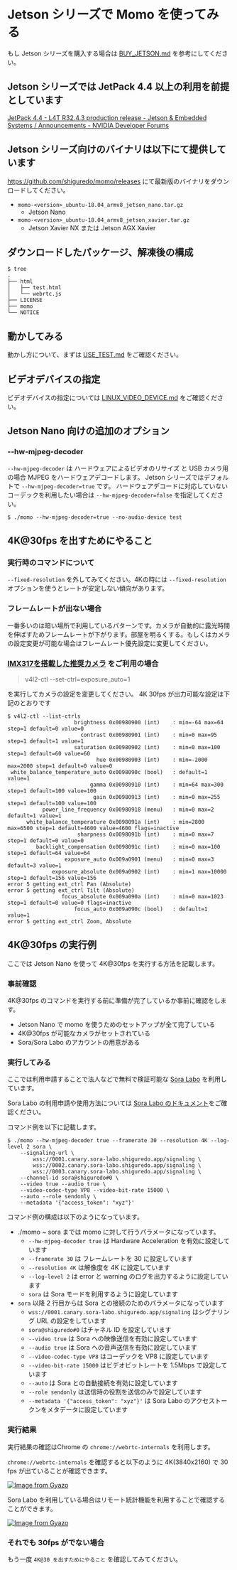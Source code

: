 # Jetson シリーズで Momo を使ってみる

もし Jetson シリーズを購入する場合は [BUY_JETSON.md](BUY_JETSON.md) を参考にしてください。

## Jetson シリーズでは JetPack 4.4 以上の利用を前提としています

[JetPack 4\.4 \- L4T R32\.4\.3 production release \- Jetson & Embedded Systems / Announcements \- NVIDIA Developer Forums](https://forums.developer.nvidia.com/t/jetpack-4-4-l4t-r32-4-3-production-release/140870)

## Jetson シリーズ向けのバイナリは以下にて提供しています

https://github.com/shiguredo/momo/releases にて最新版のバイナリをダウンロードしてください。

- `momo-<version>_ubuntu-18.04_armv8_jetson_nano.tar.gz`
    - Jetson Nano
- `momo-<version>_ubuntu-18.04_armv8_jetson_xavier.tar.gz`
    - Jetson Xavier NX または Jetson AGX Xavier

## ダウンロードしたパッケージ、解凍後の構成

```
$ tree
.
├── html
│   ├── test.html
│   └── webrtc.js
├── LICENSE
├── momo
└── NOTICE
```

## 動かしてみる

動かし方について、まずは [USE_TEST.md](USE_TEST.md) をご確認ください。

## ビデオデバイスの指定

ビデオデバイスの指定については [LINUX_VIDEO_DEVICE.md](LINUX_VIDEO_DEVICE.md) をご確認ください。

## Jetson Nano 向けの追加のオプション

### --hw-mjpeg-decoder

`--hw-mjpeg-decoder` は ハードウェアによるビデオのリサイズ と USB カメラ用の場合 MJPEG をハードウェアデコードします。
Jetson シリーズではデフォルトで `--hw-mjpeg-decoder=true` です。 ハードウェアデコードに対応していないコーデックを利用したい場合は `--hw-mjpeg-decoder=false` を指定してください。

```shell
$ ./momo --hw-mjpeg-decoder=true --no-audio-device test
```

## 4K@30fps を出すためにやること

### 実行時のコマンドについて

`--fixed-resolution` を外してみてください。4Kの時には `--fixed-resolution` オプションを使うとレートが安定しない傾向があります。

### フレームレートが出ない場合

一番多いのは暗い場所で利用しているパターンです。カメラが自動的に露光時間を伸ばすためフレームレートが下がります。部屋を明るくする。もしくはカメラの設定変更が可能な場合はフレームレート優先設定に変更してください。

### [IMX317を搭載した推奨カメラ](https://ja.aliexpress.com/item/32999909513.html) をご利用の場合

> v4l2-ctl --set-ctrl=exposure_auto=1

を実行してカメラの設定を変更してください。 4K 30fps が出力可能な設定は下記のとおりです

```
$ v4l2-ctl --list-ctrls
                     brightness 0x00980900 (int)    : min=-64 max=64 step=1 default=0 value=0
                       contrast 0x00980901 (int)    : min=0 max=95 step=1 default=1 value=1
                     saturation 0x00980902 (int)    : min=0 max=100 step=1 default=60 value=60
                            hue 0x00980903 (int)    : min=-2000 max=2000 step=1 default=0 value=0
 white_balance_temperature_auto 0x0098090c (bool)   : default=1 value=1
                          gamma 0x00980910 (int)    : min=64 max=300 step=1 default=100 value=100
                           gain 0x00980913 (int)    : min=0 max=255 step=1 default=100 value=100
           power_line_frequency 0x00980918 (menu)   : min=0 max=2 default=1 value=1
      white_balance_temperature 0x0098091a (int)    : min=2800 max=6500 step=1 default=4600 value=4600 flags=inactive
                      sharpness 0x0098091b (int)    : min=0 max=7 step=1 default=0 value=0
         backlight_compensation 0x0098091c (int)    : min=0 max=100 step=1 default=64 value=64
                  exposure_auto 0x009a0901 (menu)   : min=0 max=3 default=3 value=1
              exposure_absolute 0x009a0902 (int)    : min=1 max=10000 step=1 default=156 value=156
error 5 getting ext_ctrl Pan (Absolute)
error 5 getting ext_ctrl Tilt (Absolute)
                 focus_absolute 0x009a090a (int)    : min=0 max=1023 step=1 default=0 value=0 flags=inactive
                     focus_auto 0x009a090c (bool)   : default=1 value=1
error 5 getting ext_ctrl Zoom, Absolute
```

## 4K@30fps の実行例

ここでは Jetson Nano を使って 4K@30fps を実行する方法を記載します。

### 事前確認

4K@30fps のコマンドを実行する前に準備が完了しているか事前に確認をします。

- Jetson Nano で momo を使うためのセットアップが全て完了している
- 4K@30fps が可能なカメラがセットされている
- Sora/Sora Labo のアカウントの用意がある

### 実行してみる

ここでは利用申請することで法人などで無料で検証可能な [Sora Labo](https://sora-labo.shiguredo.jp/) を利用しています。

Sora Labo の利用申請や使用方法については [Sora Labo のドキュメント](https://github.com/shiguredo/sora-labo-doc)をご確認ください。

コマンド例を以下に記載します。

```shell
$ ./momo --hw-mjpeg-decoder true --framerate 30 --resolution 4K --log-level 2 sora \
    --signaling-url \
        wss://0001.canary.sora-labo.shiguredo.app/signaling \
        wss://0002.canary.sora-labo.shiguredo.app/signaling \
        wss://0003.canary.sora-labo.shiguredo.app/signaling \
    --channel-id sora@shiguredo#0 \
    --video true --audio true \
    --video-codec-type VP8 --video-bit-rate 15000 \
    --auto --role sendonly \
    --metadata '{"access_token": "xyz"}'
```

コマンド例の構成は以下のようになっています。

- ./momo ~ sora までは momo に対して行うパラメータになっています。
    - `--hw-mjpeg-decoder true` は Hardware Acceleration を有効に設定しています
    - `--framerate 30` は フレームレートを 30 に設定しています
    - `--resolution 4K` は解像度を 4K に設定しています
    - `--log-level 2` は error と warning のログを出力するように設定しています
    - `sora` は Sora モードを利用するように設定しています
- `sora` 以降 2 行目からは Sora との接続のためのパラメータになっています
    - `wss://0001.canary.sora-labo.shiguredo.app/signaling` はシグナリング URL の設定をしています
    - `sora@shiguredo#0` はチャネル ID を設定しています
    - `--video true` は Sora への映像送信を有効に設定しています
    - `--audio true` は Sora への音声送信を有効に設定しています
    - `--video-codec-type VP8` はコーデックを VP8 に設定しています
    - `--video-bit-rate 15000` はビデオビットレートを 1.5Mbps で設定しています
    - `--auto` は Sora との自動接続を有効に設定しています
    - `--role sendonly` は送信時の役割を送信のみで設定しています
    - `--metadata '{"access_token": "xyz"}'` は Sora Labo のアクセストークンをメタデータに設定しています

### 実行結果

実行結果の確認はChrome の `chrome://webrtc-internals` を利用します。

`chrome://webrtc-internals` を確認すると以下のように 4K(3840x2160) で 30 fps が出ていることが確認できます。

[![Image from Gyazo](https://i.gyazo.com/df47a19994982ed963e84d88adf4f407.png)](https://gyazo.com/df47a19994982ed963e84d88adf4f407)

Sora Labo を利用している場合はリモート統計機能を利用することで確認することができます。

[![Image from Gyazo](https://i.gyazo.com/314e5ef5cc6ad4f9ad8583fada720809.png)](https://gyazo.com/314e5ef5cc6ad4f9ad8583fada720809)

### それでも 30fps がでない場合

もう一度 `4K@30 を出すためにやること` を確認してみてください。
